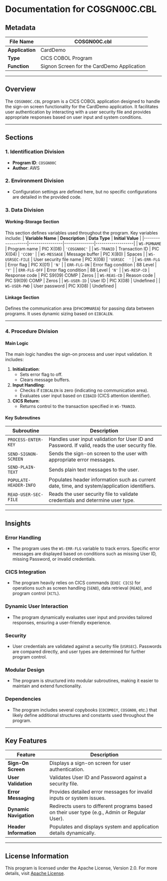 # Documentation for COSGN00C.CBL

## Metadata
| **File Name** | **COSGN00C.cbl** |
|---------------|------------------|
| **Application** | CardDemo |
| **Type** | CICS COBOL Program |
| **Function** | Signon Screen for the CardDemo Application |

---

## Overview

The `COSGN00C.CBL` program is a CICS COBOL application designed to handle the sign-on screen functionality for the CardDemo application. It facilitates user authentication by interacting with a user security file and provides appropriate responses based on user input and system conditions.

---

## Sections

### **1. Identification Division**
- **Program ID**: `COSGN00C`
- **Author**: AWS

### **2. Environment Division**
- Configuration settings are defined here, but no specific configurations are detailed in the provided code.

### **3. Data Division**

#### **Working-Storage Section**
This section defines variables used throughout the program. Key variables include:
| **Variable Name** | **Description** | **Data Type** | **Initial Value** |
|-------------------|-----------------|---------------|-------------------|
| `WS-PGMNAME` | Program name | PIC X(08) | `'COSGN00C'` |
| `WS-TRANID` | Transaction ID | PIC X(04) | `'CC00'` |
| `WS-MESSAGE` | Message buffer | PIC X(80) | Spaces |
| `WS-USRSEC-FILE` | User security file name | PIC X(08) | `'USRSEC  '` |
| `WS-ERR-FLG` | Error flag | PIC X(01) | `'N'` |
| `ERR-FLG-ON` | Error flag condition | 88 Level | `'Y'` |
| `ERR-FLG-OFF` | Error flag condition | 88 Level | `'N'` |
| `WS-RESP-CD` | Response code | PIC S9(09) COMP | Zeros |
| `WS-REAS-CD` | Reason code | PIC S9(09) COMP | Zeros |
| `WS-USER-ID` | User ID | PIC X(08) | Undefined |
| `WS-USER-PWD` | User password | PIC X(08) | Undefined |

#### **Linkage Section**
Defines the communication area (`DFHCOMMAREA`) for passing data between programs. It uses dynamic sizing based on `EIBCALEN`.

---

### **4. Procedure Division**

#### **Main Logic**
The main logic handles the sign-on process and user input validation. It includes:
1. **Initialization**:
   - Sets error flag to off.
   - Clears message buffers.
2. **Input Handling**:
   - Checks if `EIBCALEN` is zero (indicating no communication area).
   - Evaluates user input based on `EIBAID` (CICS attention identifier).
3. **CICS Return**:
   - Returns control to the transaction specified in `WS-TRANID`.

#### **Key Subroutines**

| **Subroutine** | **Description** |
|----------------|-----------------|
| `PROCESS-ENTER-KEY` | Handles user input validation for User ID and Password. If valid, reads the user security file. |
| `SEND-SIGNON-SCREEN` | Sends the sign-on screen to the user with appropriate error messages. |
| `SEND-PLAIN-TEXT` | Sends plain text messages to the user. |
| `POPULATE-HEADER-INFO` | Populates header information such as current date, time, and system/application identifiers. |
| `READ-USER-SEC-FILE` | Reads the user security file to validate credentials and determine user type. |

---

## Insights

### **Error Handling**
- The program uses the `WS-ERR-FLG` variable to track errors. Specific error messages are displayed based on conditions such as missing User ID, missing Password, or invalid credentials.

### **CICS Integration**
- The program heavily relies on CICS commands (`EXEC CICS`) for operations such as screen handling (`SEND`), data retrieval (`READ`), and program control (`XCTL`).

### **Dynamic User Interaction**
- The program dynamically evaluates user input and provides tailored responses, ensuring a user-friendly experience.

### **Security**
- User credentials are validated against a security file (`USRSEC`). Passwords are compared directly, and user types are determined for further program control.

### **Modular Design**
- The program is structured into modular subroutines, making it easier to maintain and extend functionality.

### **Dependencies**
- The program includes several copybooks (`COCOM01Y`, `COSGN00`, etc.) that likely define additional structures and constants used throughout the program.

---

## Key Features

| **Feature** | **Description** |
|-------------|-----------------|
| **Sign-On Screen** | Displays a sign-on screen for user authentication. |
| **User Validation** | Validates User ID and Password against a security file. |
| **Error Messaging** | Provides detailed error messages for invalid inputs or system issues. |
| **Dynamic Navigation** | Redirects users to different programs based on their user type (e.g., Admin or Regular User). |
| **Header Information** | Populates and displays system and application details dynamically. |

---

## License Information
This program is licensed under the Apache License, Version 2.0. For more details, visit [Apache License](http://www.apache.org/licenses/LICENSE-2.0).
